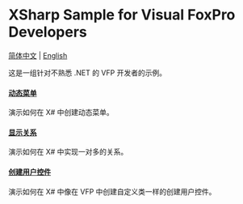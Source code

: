 # XSharp Sample for Visual FoxPro Developers
[简体中文](README.md) | [English](README_EN.md)

这是一组针对不熟悉 .NET 的 VFP 开发者的示例。

#### [动态菜单](https://github.com/vfp9/XSharp_DynamicMenus)
演示如何在 X# 中创建动态菜单。

#### [显示关系](https://github.com/vfp9/XSharp_DisplayRelations)
演示如何在 X# 中实现一对多的关系。

#### [创建用户控件](https://github.com/vfp9/XSharp_CreatingUserControls)
演示如何在 X# 中像在 VFP 中创建自定义类一样的创建用户控件。
